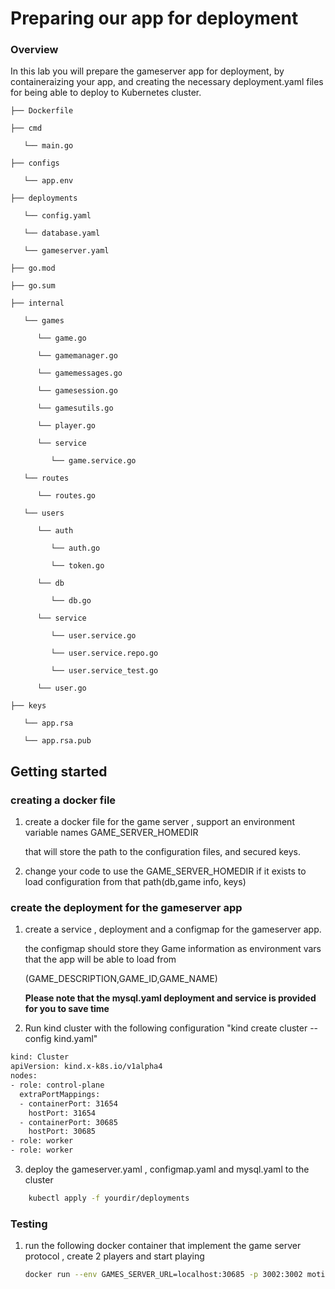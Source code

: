 # Preparing our app for deployment

### Overview

In this lab you will prepare the gameserver app for deployment, by containeraizing your app, and creating the necessary deployment.yaml files for being able to deploy to Kubernetes cluster.

```
├── Dockerfile

├── cmd

   └── main.go

├── configs

   └── app.env

├── deployments

   └── config.yaml

   └── database.yaml

   └── gameserver.yaml

├── go.mod

├── go.sum

├── internal

   └── games

      └── game.go

      └── gamemanager.go

      └── gamemessages.go

      └── gamesession.go

      └── gamesutils.go

      └── player.go

      └── service

         └── game.service.go

   └── routes

      └── routes.go

   └── users

      └── auth

         └── auth.go

         └── token.go

      └── db

         └── db.go

      └── service

         └── user.service.go

         └── user.service.repo.go

         └── user.service_test.go

      └── user.go

├── keys

   └── app.rsa

   └── app.rsa.pub
```

## Getting started 

### creating a docker file 

1. create a docker file for the game server , support an environment variable names GAME_SERVER_HOMEDIR

   that will store the path to the configuration files, and secured keys.

2. change your code to use the GAME_SERVER_HOMEDIR if it exists to load configuration from that path(db,game info, keys)

### create the deployment for the gameserver app

1. create a service , deployment and a configmap for the gameserver app.

   the configmap should store they Game information as environment vars that the app will be able to load from

   (GAME_DESCRIPTION,GAME_ID,GAME_NAME)

   **Please note that the mysql.yaml deployment and service is provided for you to save time**

2. Run kind cluster with the following configuration "kind create cluster --config kind.yaml"

```bash
kind: Cluster
apiVersion: kind.x-k8s.io/v1alpha4
nodes:
- role: control-plane
  extraPortMappings:
  - containerPort: 31654
    hostPort: 31654
  - containerPort: 30685
    hostPort: 30685
- role: worker
- role: worker
```

3. deploy the gameserver.yaml , configmap.yaml and mysql.yaml to the cluster

```bash
	kubectl apply -f yourdir/deployments
```

### Testing 

1. run the following docker container that implement the game server protocol , create 2 players and start playing

   ```bash
   docker run --env GAMES_SERVER_URL=localhost:30685 -p 3002:3002 motisoffer/pokemongame:1.0
   ```


